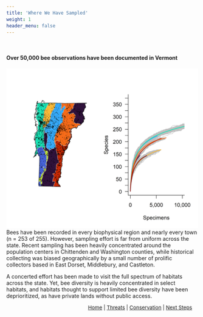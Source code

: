 ```yaml
---
title: 'Where We Have Sampled'
weight: 1
header_menu: false
---
```


<br>

<div class="lead">
<h4> Over 50,000 bee observations have been documented in Vermont </h4> 
</div>

<div class="doubleColumn">
<div> <img alt="Biophysical_rarefraction_bees" src="images/Biophysical_regions_SpeciesAccum_bees.png" style="margin: 0px"> </div>
<div>
Bees have been recorded in every biophysical region and nearly every town (n = 253 of 255). However, sampling effort is far from uniform across the state. Recent sampling has been heavily concentrated around the population centers in Chittenden and Washington counties, while historical collecting was biased geographically by a small number of prolific collectors based in East Dorset, Middlebury, and Castleton.

A concerted effort has been made to visit the full spectrum of habitats across the state. Yet, bee diversity is heavily concentrated in select habitats, and habitats thought to support limited bee diversity have been deprioritized, as have private lands without public access.  

</div>
</div>

<p style="font-size: 10pt; text-align: right; margin-right: 3%"><a href="https://vtecostudies.github.io/SoBees_LandingPage/">Home</a> | <a href="https://vtecostudies.github.io/SoBees_Threats/">Threats</a> | <a href="https://vtecostudies.github.io/SoBees_Conservation/">Conservation</a> | <a href="https://vtecostudies.github.io/SoBees_Next_Steps/">Next Steps</a></p>

